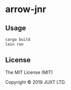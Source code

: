# arrow-jnr

## Usage

``` bash
cargo build
lein run
```

## License

The MIT License (MIT)

Copyright © 2019 JUXT LTD.
